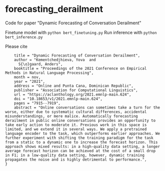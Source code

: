 # forecasting_derailment

Code for paper "Dynamic Forecasting of Conversation Derailment"

Finetune model with `python bert_finetuning.py`
Run inference with `python bert_inference.py`

Please cite

```@inproceedings{kementchedjhieva-sogaard-2021-dynamic,
    title = "Dynamic Forecasting of Conversation Derailment",
    author = "Kementchedjhieva, Yova  and
      S{\o}gaard, Anders",
    booktitle = "Proceedings of the 2021 Conference on Empirical Methods in Natural Language Processing",
    month = nov,
    year = "2021",
    address = "Online and Punta Cana, Dominican Republic",
    publisher = "Association for Computational Linguistics",
    url = "https://aclanthology.org/2021.emnlp-main.624",
    doi = "10.18653/v1/2021.emnlp-main.624",
    pages = "7915--7919",
    abstract = "Online conversations can sometimes take a turn for the worse, either due to systematic cultural differences, accidental misunderstandings, or mere malice. Automatically forecasting derailment in public online conversations provides an opportunity to take early action to moderate it. Previous work in this space is limited, and we extend it in several ways. We apply a pretrained language encoder to the task, which outperforms earlier approaches. We further experiment with shifting the training paradigm for the task from a static to a dynamic one to increase the forecast horizon. This approach shows mixed results: in a high-quality data setting, a longer average forecast horizon can be achieved at the cost of a small drop in F1; in a low-quality data setting, however, dynamic training propagates the noise and is highly detrimental to performance.",
}
```
